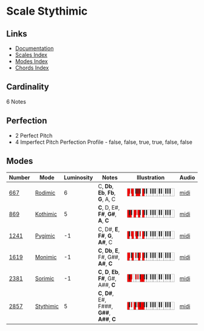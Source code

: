 # Scale Stythimic

## Links

- [Documentation](README.md)
- [Scales Index](Scales.md)
- [Modes Index](Modes.md)
- [Chords Index](Chords.md)

## Cardinality

6 Notes

## Perfection

- 2 Perfect Pitch
- 4 Imperfect Pitch
Perfection Profile - false, false, true, true, false, false

## Modes

| Number | Mode | Luminosity | Notes | Illustration | Audio |
|--------|------|------------|-------|--------------|-------|
| [667](https://ianring.com/musictheory/scales/667) | [Rodimic](ModeRodimic.md) | 6 | C, **Db**, **Eb**, **Fb**, **G**, A, C | ![CNaturalRodimic](ModeCNaturalRodimic.png) | [midi](https://github.com/edipermadi/music/blob/main/docs/ModeCNaturalRodimic.mid?raw=true) | 
| [869](https://ianring.com/musictheory/scales/869) | [Kothimic](ModeKothimic.md) | 5 | **C**, D, E#, **F#**, **G#**, **A**, **C** | ![CNaturalKothimic](ModeCNaturalKothimic.png) | [midi](https://github.com/edipermadi/music/blob/main/docs/ModeCNaturalKothimic.mid?raw=true) | 
| [1241](https://ianring.com/musictheory/scales/1241) | [Pygimic](ModePygimic.md) | -1 | C, D#, **E**, **F#**, **G**, **A#**, C | ![CNaturalPygimic](ModeCNaturalPygimic.png) | [midi](https://github.com/edipermadi/music/blob/main/docs/ModeCNaturalPygimic.mid?raw=true) | 
| [1619](https://ianring.com/musictheory/scales/1619) | [Monimic](ModeMonimic.md) | -1 | **C**, **Db**, **E**, F#, G##, **A#**, **C** | ![CNaturalMonimic](ModeCNaturalMonimic.png) | [midi](https://github.com/edipermadi/music/blob/main/docs/ModeCNaturalMonimic.mid?raw=true) | 
| [2381](https://ianring.com/musictheory/scales/2381) | [Sorimic](ModeSorimic.md) | -1 | **C**, **D**, **Eb**, **F#**, G#, A##, **C** | ![CNaturalSorimic](ModeCNaturalSorimic.png) | [midi](https://github.com/edipermadi/music/blob/main/docs/ModeCNaturalSorimic.mid?raw=true) | 
| [2857](https://ianring.com/musictheory/scales/2857) | [Stythimic](ModeStythimic.md) | 5 | **C**, **D#**, E#, F###, **G##**, **A##**, **C** | ![CNaturalStythimic](ModeCNaturalStythimic.png) | [midi](https://github.com/edipermadi/music/blob/main/docs/ModeCNaturalStythimic.mid?raw=true) | 
